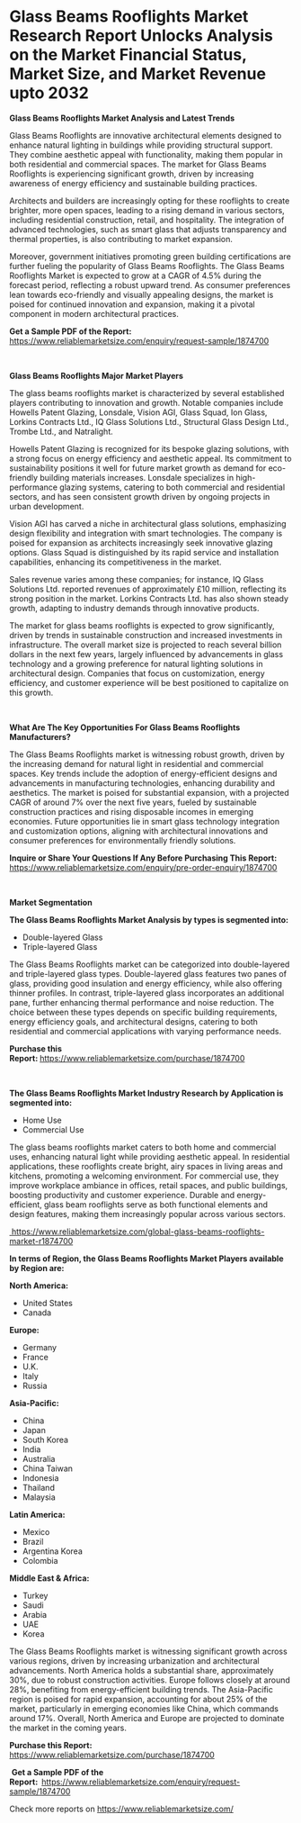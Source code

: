 <p><h1>Glass Beams Rooflights Market Research Report Unlocks Analysis on the Market Financial Status, Market Size, and Market Revenue upto 2032</h1></p><p><strong>Glass Beams Rooflights Market Analysis and Latest Trends</strong></p>
<p><p>Glass Beams Rooflights are innovative architectural elements designed to enhance natural lighting in buildings while providing structural support. They combine aesthetic appeal with functionality, making them popular in both residential and commercial spaces. The market for Glass Beams Rooflights is experiencing significant growth, driven by increasing awareness of energy efficiency and sustainable building practices. </p><p>Architects and builders are increasingly opting for these rooflights to create brighter, more open spaces, leading to a rising demand in various sectors, including residential construction, retail, and hospitality. The integration of advanced technologies, such as smart glass that adjusts transparency and thermal properties, is also contributing to market expansion. </p><p>Moreover, government initiatives promoting green building certifications are further fueling the popularity of Glass Beams Rooflights. The Glass Beams Rooflights Market is expected to grow at a CAGR of 4.5% during the forecast period, reflecting a robust upward trend. As consumer preferences lean towards eco-friendly and visually appealing designs, the market is poised for continued innovation and expansion, making it a pivotal component in modern architectural practices.</p></p>
<p><strong>Get a Sample PDF of the Report:&nbsp;</strong> <a href="https://www.reliablemarketsize.com/enquiry/request-sample/1874700?utm_campaign=2944&utm_medium=2&utm_source=Github&utm_content=ia&utm_term=05042025&utm_id=glass-beams-rooflights">https://www.reliablemarketsize.com/enquiry/request-sample/1874700</a></p>
<p>&nbsp;</p>
<p><strong>Glass Beams Rooflights Major Market Players</strong></p>
<p><p>The glass beams rooflights market is characterized by several established players contributing to innovation and growth. Notable companies include Howells Patent Glazing, Lonsdale, Vision AGI, Glass Squad, Ion Glass, Lorkins Contracts Ltd., IQ Glass Solutions Ltd., Structural Glass Design Ltd., Trombe Ltd., and Natralight.</p><p>Howells Patent Glazing is recognized for its bespoke glazing solutions, with a strong focus on energy efficiency and aesthetic appeal. Its commitment to sustainability positions it well for future market growth as demand for eco-friendly building materials increases. Lonsdale specializes in high-performance glazing systems, catering to both commercial and residential sectors, and has seen consistent growth driven by ongoing projects in urban development.</p><p>Vision AGI has carved a niche in architectural glass solutions, emphasizing design flexibility and integration with smart technologies. The company is poised for expansion as architects increasingly seek innovative glazing options. Glass Squad is distinguished by its rapid service and installation capabilities, enhancing its competitiveness in the market.</p><p>Sales revenue varies among these companies; for instance, IQ Glass Solutions Ltd. reported revenues of approximately £10 million, reflecting its strong position in the market. Lorkins Contracts Ltd. has also shown steady growth, adapting to industry demands through innovative products. </p><p>The market for glass beams rooflights is expected to grow significantly, driven by trends in sustainable construction and increased investments in infrastructure. The overall market size is projected to reach several billion dollars in the next few years, largely influenced by advancements in glass technology and a growing preference for natural lighting solutions in architectural design. Companies that focus on customization, energy efficiency, and customer experience will be best positioned to capitalize on this growth.</p></p>
<p>&nbsp;</p>
<p><strong>What Are The Key Opportunities For Glass Beams Rooflights Manufacturers?</strong></p>
<p><p>The Glass Beams Rooflights market is witnessing robust growth, driven by the increasing demand for natural light in residential and commercial spaces. Key trends include the adoption of energy-efficient designs and advancements in manufacturing technologies, enhancing durability and aesthetics. The market is poised for substantial expansion, with a projected CAGR of around 7% over the next five years, fueled by sustainable construction practices and rising disposable incomes in emerging economies. Future opportunities lie in smart glass technology integration and customization options, aligning with architectural innovations and consumer preferences for environmentally friendly solutions.</p></p>
<p><strong>Inquire or Share Your Questions If Any Before Purchasing This Report:</strong> <a href="https://www.reliablemarketsize.com/enquiry/pre-order-enquiry/1874700?utm_campaign=2944&utm_medium=2&utm_source=Github&utm_content=ia&utm_term=05042025&utm_id=glass-beams-rooflights">https://www.reliablemarketsize.com/enquiry/pre-order-enquiry/1874700</a></p>
<p>&nbsp;</p>
<p><strong>Market Segmentation</strong></p>
<p><strong>The Glass Beams Rooflights Market Analysis by types is segmented into:</strong></p>
<p><ul><li>Double-layered Glass</li><li>Triple-layered Glass</li></ul></p>
<p><p>The Glass Beams Rooflights market can be categorized into double-layered and triple-layered glass types. Double-layered glass features two panes of glass, providing good insulation and energy efficiency, while also offering thinner profiles. In contrast, triple-layered glass incorporates an additional pane, further enhancing thermal performance and noise reduction. The choice between these types depends on specific building requirements, energy efficiency goals, and architectural designs, catering to both residential and commercial applications with varying performance needs.</p></p>
<p><strong>Purchase this Report:&nbsp;</strong><a href="https://www.reliablemarketsize.com/purchase/1874700?utm_campaign=2944&utm_medium=2&utm_source=Github&utm_content=ia&utm_term=05042025&utm_id=glass-beams-rooflights">https://www.reliablemarketsize.com/purchase/1874700</a></p>
<p>&nbsp;</p>
<p><strong>The Glass Beams Rooflights Market Industry Research by Application is segmented into:</strong></p>
<p><ul><li>Home Use</li><li>Commercial Use</li></ul></p>
<p><p>The glass beams rooflights market caters to both home and commercial uses, enhancing natural light while providing aesthetic appeal. In residential applications, these rooflights create bright, airy spaces in living areas and kitchens, promoting a welcoming environment. For commercial use, they improve workplace ambiance in offices, retail spaces, and public buildings, boosting productivity and customer experience. Durable and energy-efficient, glass beam rooflights serve as both functional elements and design features, making them increasingly popular across various sectors.</p></p>
<p><a href="https://www.reliablemarketsize.com/global-glass-beams-rooflights-market-r1874700?utm_campaign=2944&utm_medium=2&utm_source=Github&utm_content=ia&utm_term=05042025&utm_id=glass-beams-rooflights">&nbsp;https://www.reliablemarketsize.com/global-glass-beams-rooflights-market-r1874700</a></p>
<p><strong>In terms of Region, the Glass Beams Rooflights Market Players available by Region are:</strong></p>
<p>
    <p> <strong> North America: </strong>
        <ul>
            <li>United States</li>
            <li>Canada</li>
        </ul>
        </p> 
    <p> <strong> Europe: </strong>
        <ul>
            <li>Germany</li>
            <li>France</li>
            <li>U.K.</li>
            <li>Italy</li>
            <li>Russia</li>
        </ul>
        </p> 
    <p> <strong> Asia-Pacific: </strong>
        <ul>
            <li>China</li>
            <li>Japan</li>
            <li>South Korea</li>
            <li>India</li>
            <li>Australia</li>
            <li>China Taiwan</li>
            <li>Indonesia</li>
            <li>Thailand</li>
            <li>Malaysia</li>
        </ul>
        </p> 
    <p> <strong> Latin America: </strong>
        <ul>
            <li>Mexico</li>
            <li>Brazil</li>
            <li>Argentina Korea</li>
            <li>Colombia</li>
        </ul>
        </p> 
    <p> <strong> Middle East & Africa: </strong>
        <ul>
            <li>Turkey</li>
            <li>Saudi</li>
            <li>Arabia</li>
            <li>UAE</li>
            <li>Korea</li>
        </ul>
    </p>
    </p>
<p><p>The Glass Beams Rooflights market is witnessing significant growth across various regions, driven by increasing urbanization and architectural advancements. North America holds a substantial share, approximately 30%, due to robust construction activities. Europe follows closely at around 28%, benefiting from energy-efficient building trends. The Asia-Pacific region is poised for rapid expansion, accounting for about 25% of the market, particularly in emerging economies like China, which commands around 17%. Overall, North America and Europe are projected to dominate the market in the coming years.</p></p>
<p><strong>Purchase this Report: </strong><a href="https://www.reliablemarketsize.com/purchase/1874700?utm_campaign=2944&utm_medium=2&utm_source=Github&utm_content=ia&utm_term=05042025&utm_id=glass-beams-rooflights">https://www.reliablemarketsize.com/purchase/1874700</a></p>
<p>&nbsp;<strong>Get a Sample PDF of the Report:&nbsp;&nbsp;</strong><a href="https://www.reliablemarketsize.com/enquiry/request-sample/1874700?utm_campaign=2944&utm_medium=2&utm_source=Github&utm_content=ia&utm_term=05042025&utm_id=glass-beams-rooflights">https://www.reliablemarketsize.com/enquiry/request-sample/1874700</a></p>
<p><strong></strong></p>
<p>Check more reports on <a href="https://www.reliablemarketsize.com/?utm_campaign=2944&utm_medium=2&utm_source=Github&utm_content=ia&utm_term=05042025&utm_id=glass-beams-rooflights">https://www.reliablemarketsize.com/</a></p>